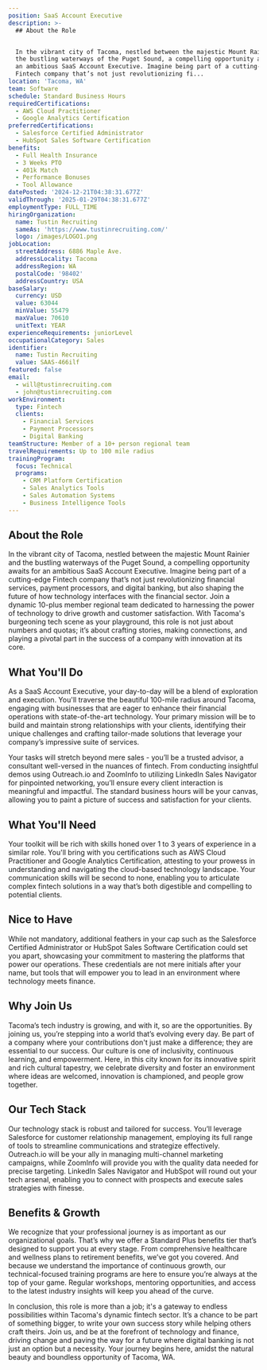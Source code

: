 ```yaml
---
position: SaaS Account Executive
description: >-
  ## About the Role


  In the vibrant city of Tacoma, nestled between the majestic Mount Rainier and
  the bustling waterways of the Puget Sound, a compelling opportunity awaits for
  an ambitious SaaS Account Executive. Imagine being part of a cutting-edge
  Fintech company that’s not just revolutionizing fi...
location: 'Tacoma, WA'
team: Software
schedule: Standard Business Hours
requiredCertifications:
  - AWS Cloud Practitioner
  - Google Analytics Certification
preferredCertifications:
  - Salesforce Certified Administrator
  - HubSpot Sales Software Certification
benefits:
  - Full Health Insurance
  - 3 Weeks PTO
  - 401k Match
  - Performance Bonuses
  - Tool Allowance
datePosted: '2024-12-21T04:38:31.677Z'
validThrough: '2025-01-29T04:38:31.677Z'
employmentType: FULL_TIME
hiringOrganization:
  name: Tustin Recruiting
  sameAs: 'https://www.tustinrecruiting.com/'
  logo: /images/LOGO1.png
jobLocation:
  streetAddress: 6886 Maple Ave.
  addressLocality: Tacoma
  addressRegion: WA
  postalCode: '98402'
  addressCountry: USA
baseSalary:
  currency: USD
  value: 63044
  minValue: 55479
  maxValue: 70610
  unitText: YEAR
experienceRequirements: juniorLevel
occupationalCategory: Sales
identifier:
  name: Tustin Recruiting
  value: SAAS-466ilf
featured: false
email:
  - will@tustinrecruiting.com
  - john@tustinrecruiting.com
workEnvironment:
  type: Fintech
  clients:
    - Financial Services
    - Payment Processors
    - Digital Banking
teamStructure: Member of a 10+ person regional team
travelRequirements: Up to 100 mile radius
trainingProgram:
  focus: Technical
  programs:
    - CRM Platform Certification
    - Sales Analytics Tools
    - Sales Automation Systems
    - Business Intelligence Tools
---
```




## About the Role

In the vibrant city of Tacoma, nestled between the majestic Mount Rainier and the bustling waterways of the Puget Sound, a compelling opportunity awaits for an ambitious SaaS Account Executive. Imagine being part of a cutting-edge Fintech company that’s not just revolutionizing financial services, payment processors, and digital banking, but also shaping the future of how technology interfaces with the financial sector. Join a dynamic 10-plus member regional team dedicated to harnessing the power of technology to drive growth and customer satisfaction. With Tacoma's burgeoning tech scene as your playground, this role is not just about numbers and quotas; it’s about crafting stories, making connections, and playing a pivotal part in the success of a company with innovation at its core.

## What You'll Do

As a SaaS Account Executive, your day-to-day will be a blend of exploration and execution. You'll traverse the beautiful 100-mile radius around Tacoma, engaging with businesses that are eager to enhance their financial operations with state-of-the-art technology. Your primary mission will be to build and maintain strong relationships with your clients, identifying their unique challenges and crafting tailor-made solutions that leverage your company’s impressive suite of services.

Your tasks will stretch beyond mere sales - you’ll be a trusted advisor, a consultant well-versed in the nuances of fintech. From conducting insightful demos using Outreach.io and ZoomInfo to utilizing LinkedIn Sales Navigator for pinpointed networking, you’ll ensure every client interaction is meaningful and impactful. The standard business hours will be your canvas, allowing you to paint a picture of success and satisfaction for your clients.

## What You'll Need

Your toolkit will be rich with skills honed over 1 to 3 years of experience in a similar role. You'll bring with you certifications such as AWS Cloud Practitioner and Google Analytics Certification, attesting to your prowess in understanding and navigating the cloud-based technology landscape. Your communication skills will be second to none, enabling you to articulate complex fintech solutions in a way that’s both digestible and compelling to potential clients.

## Nice to Have

While not mandatory, additional feathers in your cap such as the Salesforce Certified Administrator or HubSpot Sales Software Certification could set you apart, showcasing your commitment to mastering the platforms that power our operations. These credentials are not mere initials after your name, but tools that will empower you to lead in an environment where technology meets finance.

## Why Join Us

Tacoma’s tech industry is growing, and with it, so are the opportunities. By joining us, you’re stepping into a world that’s evolving every day. Be part of a company where your contributions don't just make a difference; they are essential to our success. Our culture is one of inclusivity, continuous learning, and empowerment. Here, in this city known for its innovative spirit and rich cultural tapestry, we celebrate diversity and foster an environment where ideas are welcomed, innovation is championed, and people grow together.

## Our Tech Stack

Our technology stack is robust and tailored for success. You’ll leverage Salesforce for customer relationship management, employing its full range of tools to streamline communications and strategize effectively. Outreach.io will be your ally in managing multi-channel marketing campaigns, while ZoomInfo will provide you with the quality data needed for precise targeting. LinkedIn Sales Navigator and HubSpot will round out your tech arsenal, enabling you to connect with prospects and execute sales strategies with finesse.

## Benefits & Growth

We recognize that your professional journey is as important as our organizational goals. That’s why we offer a Standard Plus benefits tier that’s designed to support you at every stage. From comprehensive healthcare and wellness plans to retirement benefits, we’ve got you covered. And because we understand the importance of continuous growth, our technical-focused training programs are here to ensure you’re always at the top of your game. Regular workshops, mentoring opportunities, and access to the latest industry insights will keep you ahead of the curve.

In conclusion, this role is more than a job; it's a gateway to endless possibilities within Tacoma's dynamic fintech sector. It’s a chance to be part of something bigger, to write your own success story while helping others craft theirs. Join us, and be at the forefront of technology and finance, driving change and paving the way for a future where digital banking is not just an option but a necessity. Your journey begins here, amidst the natural beauty and boundless opportunity of Tacoma, WA.
